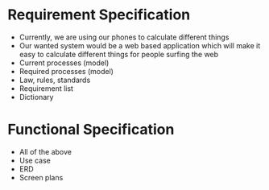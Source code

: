# Requirement Specification

- Currently, we are using our phones to calculate different things
- Our wanted system would be a web based application which will make it easy to calculate different things for people surfing the web
- Current processes (model)
- Required processes (model)
- Law, rules, standards
- Requirement list
- Dictionary

# Functional Specification

- All of the above
- Use case
- ERD
- Screen plans

